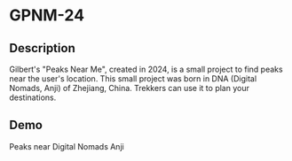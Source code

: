 # GPNM-24
## Description
Gilbert's "Peaks Near Me", created in 2024, is a small project to find peaks near the user's location. This small project was born in DNA (Digital Nomads, Anji) of Zhejiang, China. Trekkers can use it to plan your destinations.

## Demo
Peaks near Digital Nomads Anji
